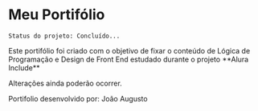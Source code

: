 <h1>Meu Portifólio</h1>

```Status do projeto: Concluído...```

<p>Este portifólio foi criado com o objetivo de fixar o conteúdo de Lógica de Programação e Design de Front End estudado durante o projeto **Alura Include**</p>
<p>Alterações ainda poderão ocorrer.</p>

<p>Portifolio desenvolvido por: João Augusto</p>
